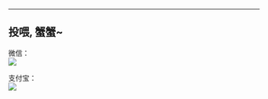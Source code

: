 ---------

投喂, 蟹蟹~
---------
微信：  
![](http://ichenwin.qiniudn.com/wxpay_s.png)  

支付宝：  
![](http://ichenwin.qiniudn.com/alipay_s.png)
